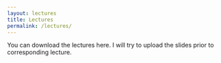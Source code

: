 ```yaml
---
layout: lectures
title: Lectures
permalink: /lectures/
---
```

You can download the lectures here. I will try to upload the slides prior to corresponding lecture.
